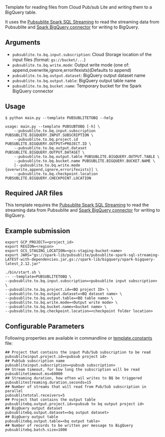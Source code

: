 Template for reading files from Cloud Pub/sub Lite and writing them to a BigQuery table.

It uses the [Pubsublite Spark SQL Streaming](https://central.sonatype.com/artifact/com.google.cloud/pubsublite-spark-sql-streaming/1.0.0) to read the streaming data from Pubsublite and [Spark BigQuery connector](https://cloud.google.com/dataproc-serverless/docs/guides/bigquery-connector-spark-example) for writing to BigQuery.

## Arguments

* `pubsublite.to.bq.input.subscription`: Cloud Storage location of the input files (format: `gs://bucket/...`)
* `pubsublite.to.bq.write.mode`: Output write mode (one of: append,overwrite,ignore,errorifexists)(Defaults to append)
* `pubsublite.to.bq.output.dataset`: BigQuery output dataset name
* `pubsublite.to.bq.output.table`: BigQuery output table name
* `pubsublite.to.bq.bucket.name`: Temporary bucket for the Spark BigQuery connector

## Usage

```
$ python main.py --template PUBSUBLITETOBQ --help

usage: main.py --template PUBSUBTOBQ [-h] \
    --pubsublite.to.bq.input.subscription PUBSUBLITE.BIGQUERY.INPUT.SUBSCRIPTION \
    --pubsublite.to.bq.project.id PUBSUBLITE.BIGQUERY.OUTPUT>PROJECT.ID \
    --pubsublite.to.bq.output.dataset PUBSUBLITE.BIGQUERY.OUTPUT.DATASET \
    --pubsublite.to.bq.output.table PUBSUBLITE.BIGQUERY.OUTPUT.TABLE \
    --pubsublite.to.bq.bucket.name PUBSUBLITE.BIGQUERY.BUCKET.NAME \
    [--pubsublite.to.bq.write.mode {overwrite,append,ignore,errorifexists}] \
    --pubsublite.to.bq.checkpoint.location PUBSUBLITE.BIGQUERY.CHECKPOINT.LOCATION
```

## Required JAR files

This template requires the [Pubsublite Spark SQL Streaming](https://central.sonatype.com/artifact/com.google.cloud/pubsublite-spark-sql-streaming/1.0.0) to read the streaming data from Pubsublite and [Spark BigQuery connector](https://cloud.google.com/dataproc-serverless/docs/guides/bigquery-connector-spark-example) for writing to BigQuery.

## Example submission

```
export GCP_PROJECT=<project_id>
export REGION=<region>
export GCS_STAGING_LOCATION=<gcs-staging-bucket-name> 
export JARS="gs://spark-lib/pubsublite/pubsublite-spark-sql-streaming-LATEST-with-dependencies.jar,gs://spark-lib/bigquery/spark-bigquery-latest_2.12.jar"

./bin/start.sh \
-- --template=PUBSUBLITETOBQ \
--pubsublite.to.bq.input.subscription=<pubsublite input subscription> \
--pubsublite.to.bq.project.id=<BQ project ID> \
--pubsublite.to.bq.output.dataset=<BQ dataset name> \
--pubsublite.to.bq.output.table=<BQ table name> \
--pubsublite.to.bq.write.mode=<Output write mode> \
--pubsublite.to.bq.bucket.name=<bucket name> \
--pubsublite.to.bq.checkpoint.location=<checkpoint folder location>
```


## Configurable Parameters

Following properties are available in commandline or [template.constants](../util/template_constants.py) file:

```
## Project that contains the input Pub/Sub subscription to be read
pubsubliteinput.project.id=<pubsub project id>
## PubSub subscription name
pubsubliteinput.subscription=<pubsub subscription>
## Stream timeout, for how long the subscription will be read
pubsublitetimeout.ms=60000
## Streaming duration, how often wil writes to BQ be triggered
pubsublitestreaming.duration.seconds=15
## Number of streams that will read from Pub/Sub subscription in parallel
pubsublitetotal.receivers=5
## Project that contains the output table
pubsublitebq.output.project.id=<pubsub to bq output project id>
## BigQuery output dataset
pubsublitebq.output.dataset=<bq output dataset>
## BigQuery output table
pubsublitebq.output.table=<bq output table>
## Number of records to be written per message to BigQuery
pubsublitebq.batch.size=1000
```